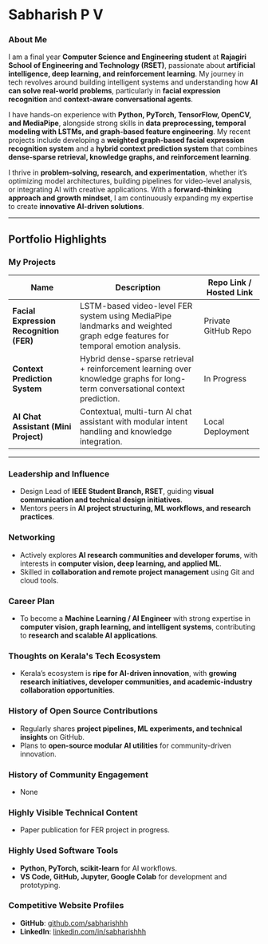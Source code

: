 # **Sabharish P V**

### **About Me**

I am a final year **Computer Science and Engineering student** at **Rajagiri School of Engineering and Technology (RSET)**, passionate about **artificial intelligence, deep learning, and reinforcement learning**. My journey in tech revolves around building intelligent systems and understanding how **AI can solve real-world problems**, particularly in **facial expression recognition** and **context-aware conversational agents**.

I have hands-on experience with **Python, PyTorch, TensorFlow, OpenCV, and MediaPipe**, alongside strong skills in **data preprocessing, temporal modeling with LSTMs, and graph-based feature engineering**. My recent projects include developing a **weighted graph-based facial expression recognition system** and a **hybrid context prediction system** that combines **dense-sparse retrieval, knowledge graphs, and reinforcement learning**.

I thrive in **problem-solving, research, and experimentation**, whether it’s optimizing model architectures, building pipelines for video-level analysis, or integrating AI with creative applications. With a **forward-thinking approach and growth mindset**, I am continuously expanding my expertise to create **innovative AI-driven solutions**.

---

## **Portfolio Highlights**

### **My Projects**

| **Name**                                 | **Description**                                                                                                         | **Repo Link / Hosted Link**                                   |
|------------------------------------------|-------------------------------------------------------------------------------------------------------------------------|---------------------------------------------------------------|
| **Facial Expression Recognition (FER)**  | LSTM-based video-level FER system using MediaPipe landmarks and weighted graph edge features for temporal emotion analysis. | Private GitHub Repo                                           |                                       |
| **Context Prediction System**            | Hybrid dense-sparse retrieval + reinforcement learning over knowledge graphs for long-term conversational context prediction. | In Progress                                                  |
| **AI Chat Assistant (Mini Project)**     | Contextual, multi-turn AI chat assistant with modular intent handling and knowledge integration.                         | Local Deployment                                             |

---

### **Leadership and Influence**

- Design Lead of **IEEE Student Branch, RSET**, guiding **visual communication and technical design initiatives**.  
- Mentors peers in **AI project structuring, ML workflows, and research practices**.

### **Networking**

- Actively explores **AI research communities and developer forums**, with interests in **computer vision, deep learning, and applied ML**.  
- Skilled in **collaboration and remote project management** using Git and cloud tools.

### **Career Plan**

- To become a **Machine Learning / AI Engineer** with strong expertise in **computer vision, graph learning, and intelligent systems**, contributing to **research and scalable AI applications**.

### **Thoughts on Kerala's Tech Ecosystem**

- Kerala’s ecosystem is **ripe for AI-driven innovation**, with **growing research initiatives, developer communities, and academic-industry collaboration opportunities**.

### **History of Open Source Contributions**

- Regularly shares **project pipelines, ML experiments, and technical insights** on GitHub.  
- Plans to **open-source modular AI utilities** for community-driven innovation.

### **History of Community Engagement**

- None

### **Highly Visible Technical Content**

- Paper publication for FER project in progress. 

### **Highly Used Software Tools**

- **Python, PyTorch, scikit-learn** for AI workflows.  
- **VS Code, GitHub, Jupyter, Google Colab** for development and prototyping.

### **Competitive Website Profiles**

- **GitHub**: [github.com/sabharishhh](#)  
- **LinkedIn**: [linkedin.com/in/sabharishhh](#)  
